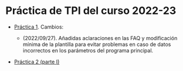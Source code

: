 # Práctica de TPI del curso 2022-23

- [Práctica 1](./enunciados/practica1/practica1.md). Cambios:
    - (2022/09/27). Añadidas aclaraciones en las FAQ y modificación mínima de la plantilla para evitar problemas en caso de datos incorrectos en los parámetros del programa principal.

- [Práctica 2 (parte I)](./enunciados/practica2/practica2_1.md)

